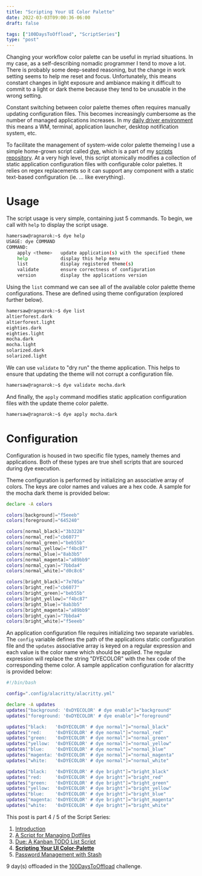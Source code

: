 ```yaml
---
title: "Scripting Your UI Color Palette"
date: 2022-03-03T09:00:36-06:00
draft: false

tags: ["100DaysToOffload", "ScriptSeries"]
type: "post"
---
```


Changing your workflow color palette can be useful in myriad situations. In my case, as a self-describing nomadic programmer I tend to move a lot. There is probably some deep-seated reasoning, but the change in work setting seems to help me reset and focus. Unfortunately, this means constant changes in light exposure and ambiance making it difficult to commit to a light or dark theme because they tend to be unusable in the wrong setting.

Constant switching between color palette themes often requires manually updating configuration files. This becomes increasingly cumbersome as the number of managed applications increases. In my [daily driver environment](/posts/2022.01.23-my-linux-daily-driver) this means a WM, terminal, application launcher, desktop notification system, etc.

To facilitate the management of system-wide color palette themeing I use a simple home-grown script called [dye](https://github.com/hamersaw/scripts/blob/master/dye), which is a part of my [scripts repository](https://github.com/hamersaw/scripts). At a very high level, this script atomically modifies a collection of static application configuration files with configurable color palettes. It relies on regex replacements so it can support any component with a static text-based configuration (ie. ... like everything).

# Usage

The script usage is very simple, containing just 5 commands. To begin, we call with `help` to display the script usage.

```bash
hamersaw@ragnarok:~$ dye help
USAGE: dye COMMAND
COMMAND:
    apply <theme>   update application(s) with the specified theme
    help            display this help menu
    list            display registered theme(s)
    validate        ensure correctness of configuration
    version         display the applications version
```

Using the `list` command we can see all of the available color palette theme configurations. These are defined using theme configuration (explored further below).

```bash
hamersaw@ragnarok:~$ dye list
altierforest.dark
altierforest.light
eighties.dark
eighties.light
mocha.dark
mocha.light
solarized.dark
solarized.light
```

We can use `validate` to "dry run" the theme application. This helps to ensure that updating the theme will not corrupt a configuration file.

```bash
hamersaw@ragnarok:~$ dye validate mocha.dark
```

And finally, the `apply` command modifies static application configuration files with the update theme color palette.

```bash
hamersaw@ragnarok:~$ dye apply mocha.dark
```

# Configuration

Configuration is housed in two specific file types, namely themes and applications. Both of these types are true shell scripts that are sourced during dye execution.

Theme configuration is performed by initializing an associative array of colors. The keys are color names and values are a hex code. A sample for the mocha dark theme is provided below:

```bash
declare -A colors

colors[background]="f5eeeb"
colors[foreground]="645240"

colors[normal_black]="3b3228"
colors[normal_red]="cb6077"
colors[normal_green]="beb55b"
colors[normal_yellow]="f4bc87"
colors[normal_blue]="8ab3b5"
colors[normal_magenta]="a89bb9"
colors[normal_cyan]="7bbda4"
colors[normal_white]="d0c8c6"

colors[bright_black]="7e705a"
colors[bright_red]="cb6077"
colors[bright_green]="beb55b"
colors[bright_yellow]="f4bc87"
colors[bright_blue]="8ab3b5"
colors[bright_magenta]="a89bb9"
colors[bright_cyan]="7bbda4"
colors[bright_white]="f5eeeb"
```

An application configuration file requires initializing two separate variables. The `config` variable defines the path of the applications static configuration file and the `updates` associative array is keyed on a regular expression and each value is the color name which should be applied. The regular expression will replace the string "DYECOLOR" with the hex code of the corresponding theme color. A sample application configuration for alacritty is provided below:

```bash
#!/bin/bash

config=".config/alacritty/alacritty.yml"

declare -A updates
updates["background: '0xDYECOLOR' # dye enable"]="background"
updates["foreground: '0xDYECOLOR' # dye enable"]="foreground"

updates["black:   '0xDYECOLOR' # dye normal"]="normal_black"
updates["red:     '0xDYECOLOR' # dye normal"]="normal_red"
updates["green:   '0xDYECOLOR' # dye normal"]="normal_green"
updates["yellow:  '0xDYECOLOR' # dye normal"]="normal_yellow"
updates["blue:    '0xDYECOLOR' # dye normal"]="normal_blue"
updates["magenta: '0xDYECOLOR' # dye normal"]="normal_magenta"
updates["white:   '0xDYECOLOR' # dye normal"]="normal_white"

updates["black:   '0xDYECOLOR' # dye bright"]="bright_black"
updates["red:     '0xDYECOLOR' # dye bright"]="bright_red"
updates["green:   '0xDYECOLOR' # dye bright"]="bright_green"
updates["yellow:  '0xDYECOLOR' # dye bright"]="bright_yellow"
updates["blue:    '0xDYECOLOR' # dye bright"]="bright_blue"
updates["magenta: '0xDYECOLOR' # dye bright"]="bright_magenta"
updates["white:   '0xDYECOLOR' # dye bright"]="bright_white"
```

This post is part 4 / 5 of the Script Series:
1. [Introduction](/posts/2022.01.14-introducing-script-series)
2. [A Script for Managing Dotfiles](/posts/2022.01.18-a-script-for-managing-dotfiles)
3. [Due: A Kanban TODO List Script](/posts/2022.01.20-due-a-kanban-todo-list-script)
4. [**Scripting Your UI Color-Palette**](/posts/2022.03.03-scripting-your-ui-color-palette)
5. [Password Management with Stash](/posts/2022.04.12-password-management-with-stash)

9 day(s) offloaded in the [100DaysToOffload](https://100daystooffload.com/) challenge.
